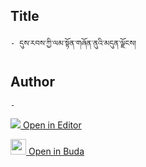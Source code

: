 ## Title
	- དུས་རབས་ཀྱི་ལམ་སྟོན་གཞོན་ནུའི་མདུན་ལྗོངས།

## Author
	- 



[<img src="https://img.icons8.com/color/25/000000/edit-property.png"> Open in Editor](http://editor.openpecha.org/P004495)

[<img width="25" src="https://library.bdrc.io/icons/BUDA-small.svg"> Open in Buda](https://library.bdrc.io/show/bdr:IE0OPP004495)
